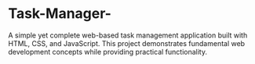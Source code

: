 # Task-Manager-
A simple yet complete web-based task management application built with HTML, CSS, and JavaScript. This project demonstrates fundamental web development concepts while providing practical functionality.
